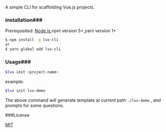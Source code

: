 A simple CLI for scaffolding Vue.js projects.

### installation###

Prerequisited: [Node.js](https://nodejs.org/en/),npm version 5+,yarn version 1+

``` bash
$ npm install -g lvx-cli 
or
$ yarn global add lvx-cli
```

### Usage###

``` bash
$lvx init <project-name>
```

example:

``` bash
$lvx init lvx-demo
```

The above command will generate template at current path `./lvx-demo` , and prompts for some questions.

###License

[MIT](http://opensource.org/licenses/MIT)

